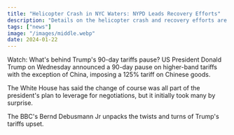 ```yaml
---
title: "Helicopter Crash in NYC Waters: NYPD Leads Recovery Efforts"
description: "Details on the helicopter crash and recovery efforts are ongoing."
tags: ["news"]
image: "/images/middle.webp"
date: 2024-01-22
---
```


Watch: What's behind Trump's 90-day tariffs pause?
US President Donald Trump on Wednesday announced a 90-day pause on higher-band tariffs with the exception of China, imposing a 125% tariff on Chinese goods.

The White House has said the change of course was all part of the president's plan to leverage for negotiations, but it initially took many by surprise.

The BBC's Bernd Debusmann Jr unpacks the twists and turns of Trump's tariffs upset.
